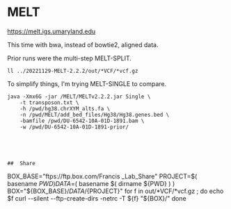 
#	MELT

https://melt.igs.umaryland.edu



This time with bwa, instead of bowtie2, aligned data.



Prior runs were the multi-step MELT-SPLIT.

```
ll ../20221129-MELT-2.2.2/out/*VCF/*vcf.gz
```



To simplify things, I'm trying MELT-SINGLE to compare.


```
java -Xmx6G -jar /MELT/MELTv2.2.2.jar Single \
	-t transposon.txt \
	-h /pwd/hg38.chrXYM_alts.fa \
	-n /pwd/MELT/add_bed_files/Hg38/Hg38.genes.bed \
	-bamfile /pwd/DU-6542-10A-01D-1891.bam \
	-w /pwd/DU-6542-10A-01D-1891-prior/





##	Share

```
BOX_BASE="ftps://ftp.box.com/Francis _Lab_Share"
PROJECT=$( basename ${PWD} )
DATA=$( basename $( dirname ${PWD} ) )
BOX="${BOX_BASE}/${DATA}/${PROJECT}"
for f in out/*VCF/*vcf.gz ; do
echo $f
curl  --silent --ftp-create-dirs -netrc -T ${f} "${BOX}/"
done
```



